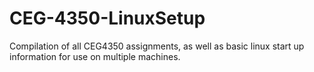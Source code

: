 # CEG-4350-LinuxSetup
Compilation of all CEG4350 assignments, as well as basic linux start up information for use on multiple machines. 
